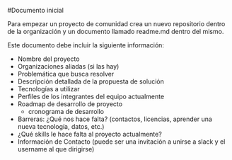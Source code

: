 #Documento inicial

Para empezar un proyecto de comunidad crea un nuevo repositorio dentro de la organización y un  documento llamado readme.md dentro del mismo.

Este documento debe incluir la siguiente información:

* Nombre del proyecto
* Organizaciones aliadas (si las hay)
* Problemática que busca resolver
* Descripción detallada de la propuesta de solución
* Tecnologías a utilizar
* Perfiles de los integrantes del equipo actualmente
* Roadmap de desarrollo de proyecto
  * cronograma de desarrollo
* Barreras: ¿Qué nos hace falta? (contactos, licencias, aprender una nueva tecnología, datos, etc.)
* ¿Qué skills le hace falta al proyecto actualmente?
* Información de Contacto (puede ser una invitación a unirse a slack y el username al que dirigirse)
